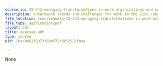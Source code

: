 ```yaml
---
course_id: 15-343-managing-transformations-in-work-organizations-and-society-spring-2002
description: Futurework Trends and Challenges for Work in the 21st Century
file_location: /coursemedia/15-343-managing-transformations-in-work-organizations-and-society-spring-2002/26ac0661399733084f72c8e52981faea_execsum.pdf
file_type: application/pdf
layout: pdf
title: execsum.pdf
type: course
uid: 26ac0661399733084f72c8e52981faea

---
```

None